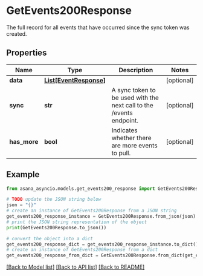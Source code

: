 # GetEvents200Response

The full record for all events that have occurred since the sync token was created.

## Properties

Name | Type | Description | Notes
------------ | ------------- | ------------- | -------------
**data** | [**List[EventResponse]**](EventResponse.md) |  | [optional] 
**sync** | **str** | A sync token to be used with the next call to the /events endpoint. | [optional] 
**has_more** | **bool** | Indicates whether there are more events to pull. | [optional] 

## Example

```python
from asana_asyncio.models.get_events200_response import GetEvents200Response

# TODO update the JSON string below
json = "{}"
# create an instance of GetEvents200Response from a JSON string
get_events200_response_instance = GetEvents200Response.from_json(json)
# print the JSON string representation of the object
print(GetEvents200Response.to_json())

# convert the object into a dict
get_events200_response_dict = get_events200_response_instance.to_dict()
# create an instance of GetEvents200Response from a dict
get_events200_response_from_dict = GetEvents200Response.from_dict(get_events200_response_dict)
```
[[Back to Model list]](../README.md#documentation-for-models) [[Back to API list]](../README.md#documentation-for-api-endpoints) [[Back to README]](../README.md)



